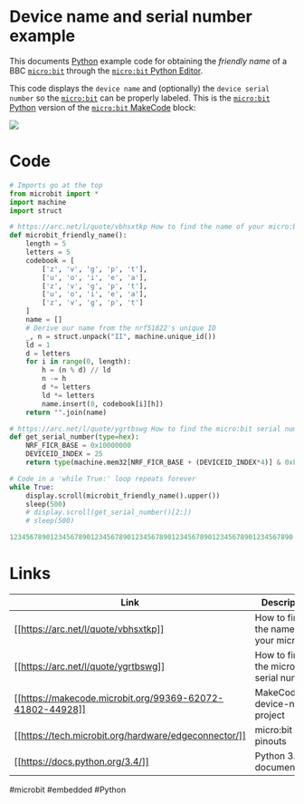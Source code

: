 # Device name and serial number example

This documents [Python](https://www.python.org/community/microbit/) example code for obtaining the *friendly name* of a BBC [`micro:bit`](https://microbit-micropython.readthedocs.io/en/v2-docs/) through the [`micro:bit` Python Editor](https://microbit.org/get-started/user-guide/python-editor/).

This code displays the `device name` and (optionally) the `device serial number` so the [`micro:bit`](https://microbit-micropython.readthedocs.io/en/v2-docs/) can be properly labeled. This is the [`micro:bit` Python](https://microbit.org/get-started/user-guide/python-editor/) version of the [`micro:bit` MakeCode](https://microbit.org/get-started/user-guide/microsoft-makecode/) block:

![](obsidian/assets/obsidian/Pasted%20image%2020250903170200.png)

# Code

```python
# Imports go at the top
from microbit import *
import machine
import struct

# https://arc.net/l/quote/vbhsxtkp How to find the name of your micro:bit
def microbit_friendly_name():
    length = 5
    letters = 5
    codebook = [
        ['z', 'v', 'g', 'p', 't'],
        ['u', 'o', 'i', 'e', 'a'],
        ['z', 'v', 'g', 'p', 't'],
        ['u', 'o', 'i', 'e', 'a'],
        ['z', 'v', 'g', 'p', 't']
    ]
    name = []
    # Derive our name from the nrf51822's unique ID
    _, n = struct.unpack("II", machine.unique_id())
    ld = 1
    d = letters
    for i in range(0, length):
        h = (n % d) // ld
        n -= h
        d *= letters
        ld *= letters
        name.insert(0, codebook[i][h])
    return "".join(name)

# https://arc.net/l/quote/ygrtbswg How to find the micro:bit serial number
def get_serial_number(type=hex):
    NRF_FICR_BASE = 0x10000000
    DEVICEID_INDEX = 25 
    return type(machine.mem32[NRF_FICR_BASE + (DEVICEID_INDEX*4)] & 0xFFFFFFFF)

# Code in a 'while True:' loop repeats forever
while True:
    display.scroll(microbit_friendly_name().upper())
    sleep(500)
    # display.scroll(get_serial_number()[2:])
    # sleep(500)

1234567890123456789012345678901234567890123456789012345678901234567890
```

# Links

| Link | Description |
| --- | --- |
| [[https://arc.net/l/quote/vbhsxtkp]] | How to find the name of your micro:bit |
| [[https://arc.net/l/quote/ygrtbswg]] | How to find the micro:bit serial number |
| [[https://makecode.microbit.org/99369-62072-41802-44928]] | MakeCode device-name project |
| [[https://tech.microbit.org/hardware/edgeconnector/]] | micro:bit pinouts |
| [[https://docs.python.org/3.4/]] | Python 3.4 documentation |

#microbit #embedded #Python
